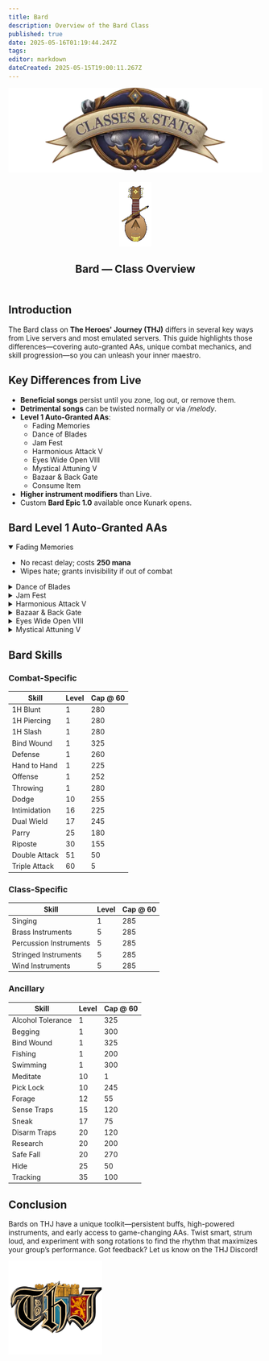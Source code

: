 ```yaml
---
title: Bard
description: Overview of the Bard Class
published: true
date: 2025-05-16T01:19:44.247Z
tags: 
editor: markdown
dateCreated: 2025-05-15T19:00:11.267Z
---
```


<article class="class-wrapper">
<header class="hero-card">
  <img src="/classes-and-abilities/statsandclasses.webp" alt="Bard Class Banner" class="hero-banner">
<br><br>
  <!-- ✨ NEW: class-flair GIF -->
  <img src="/bard.gif" alt="Bard Flair" class="class-gif">

  <h1 class="hero-title"><span>Bard — Class Overview</span></h1>

</header>

  <section class="intro">
    <h2>Introduction</h2>
    <p>The Bard class on <strong>The Heroes' Journey (THJ)</strong> differs in several key ways from Live servers and most emulated servers. This guide highlights those differences—covering auto-granted AAs, unique combat mechanics, and skill progression—so you can unleash your inner maestro.</p>
  </section>
  <section class="differences">
    <h2>Key Differences from Live</h2>
    <ul>
      <li><strong>Beneficial songs</strong> persist until you zone, log out, or remove them.</li>
      <li><strong>Detrimental songs</strong> can be twisted normally or via <em>/melody</em>.</li>
      <li><strong>Level 1 Auto-Granted AAs</strong>:
        <ul class="pill-list">
          <li>Fading Memories</li><li>Dance of Blades</li><li>Jam Fest</li>
          <li>Harmonious Attack V</li><li>Eyes Wide Open VIII</li>
          <li>Mystical Attuning V</li><li>Bazaar & Back Gate</li><li>Consume Item</li>
        </ul>
      </li>
      <li><strong>Higher instrument modifiers</strong> than Live.</li>
      <li>Custom <strong>Bard Epic 1.0</strong> available once Kunark opens.</li>
    </ul>
  </section>
  <section class="abilities">
    <h2>Bard Level 1 Auto-Granted AAs</h2>
    <details open><summary>Fading Memories</summary>
      <ul>
        <li>No recast delay; costs <strong>250 mana</strong></li>
        <li>Wipes hate; grants invisibility if out of combat</li>
      </ul>
    </details>
    <details><summary>Dance of Blades</summary>
      <ul>
        <li><strong>17-minute</strong> cooldown</li>
        <li>Boosts max swings per round &amp; procs <em>Bladewhirl</em> (percussion-mod)</li>
      </ul>
    </details>
    <details><summary>Jam Fest</summary>
      <ul>
        <li>Sings songs as if you were a higher <em>apparent</em> level (no level skipping)</li>
      </ul>
    </details>
    <details><summary>Harmonious Attack V</summary>
      <ul>
        <li>Chance to double-attack; higher ranks = higher chance</li>
      </ul>
    </details>
    <details><summary>Bazaar & Back Gate</summary>
      <ul>
        <li><strong>10-minute</strong> cooldown</li>
        <li>Teleports you to the Bazaar when out of combat</li>
      </ul>
    </details>
    <details><summary>Eyes Wide Open VIII</summary>
      <ul>
        <li>Expands your <em>extended target</em> window capacity</li>
      </ul>
    </details>
    <details><summary>Mystical Attuning V</summary>
      <ul>
        <li>Raises the cap on simultaneously active mystical effects</li>
      </ul>
    </details>
  </section>
  <section class="skills">
    <h2>Bard Skills</h2>
    <!-- Combat Skills -->
    <h3>Combat-Specific</h3>
    <table class="skill-table">
      <thead><tr><th>Skill</th><th>Level</th><th>Cap @ 60</th></tr></thead>
      <tbody>
        <tr><td>1H Blunt</td><td>1</td><td>280</td></tr>
        <tr><td>1H Piercing</td><td>1</td><td>280</td></tr>
        <tr><td>1H Slash</td><td>1</td><td>280</td></tr>
        <tr><td>Bind Wound</td><td>1</td><td>325</td></tr>
        <tr><td>Defense</td><td>1</td><td>260</td></tr>
        <tr><td>Hand to Hand</td><td>1</td><td>225</td></tr>
        <tr><td>Offense</td><td>1</td><td>252</td></tr>
        <tr><td>Throwing</td><td>1</td><td>280</td></tr>
        <tr><td>Dodge</td><td>10</td><td>255</td></tr>
        <tr><td>Intimidation</td><td>16</td><td>225</td></tr>
        <tr><td>Dual Wield</td><td>17</td><td>245</td></tr>
        <tr><td>Parry</td><td>25</td><td>180</td></tr>
        <tr><td>Riposte</td><td>30</td><td>155</td></tr>
        <tr><td>Double Attack</td><td>51</td><td>50</td></tr>
        <tr><td>Triple Attack</td><td>60</td><td>5</td></tr>
      </tbody>
    </table>
    <!-- Class Skills -->
    <h3>Class-Specific</h3>
    <table class="skill-table">
      <thead><tr><th>Skill</th><th>Level</th><th>Cap @ 60</th></tr></thead>
      <tbody>
        <tr><td>Singing</td><td>1</td><td>285</td></tr>
        <tr><td>Brass Instruments</td><td>5</td><td>285</td></tr>
        <tr><td>Percussion Instruments</td><td>5</td><td>285</td></tr>
        <tr><td>Stringed Instruments</td><td>5</td><td>285</td></tr>
        <tr><td>Wind Instruments</td><td>5</td><td>285</td></tr>
      </tbody>
    </table>
    <!-- Ancillary Skills -->
    <h3>Ancillary</h3>
    <table class="skill-table">
      <thead><tr><th>Skill</th><th>Level</th><th>Cap @ 60</th></tr></thead>
      <tbody>
        <tr><td>Alcohol Tolerance</td><td>1</td><td>325</td></tr>
        <tr><td>Begging</td><td>1</td><td>300</td></tr>
        <tr><td>Bind Wound</td><td>1</td><td>325</td></tr>
        <tr><td>Fishing</td><td>1</td><td>200</td></tr>
        <tr><td>Swimming</td><td>1</td><td>300</td></tr>
        <tr><td>Meditate</td><td>10</td><td>1</td></tr>
        <tr><td>Pick Lock</td><td>10</td><td>245</td></tr>
        <tr><td>Forage</td><td>12</td><td>55</td></tr>
        <tr><td>Sense Traps</td><td>15</td><td>120</td></tr>
        <tr><td>Sneak</td><td>17</td><td>75</td></tr>
        <tr><td>Disarm Traps</td><td>20</td><td>120</td></tr>
        <tr><td>Research</td><td>20</td><td>200</td></tr>
        <tr><td>Safe Fall</td><td>20</td><td>270</td></tr>
        <tr><td>Hide</td><td>25</td><td>50</td></tr>
        <tr><td>Tracking</td><td>35</td><td>100</td></tr>
      </tbody>
    </table>
  </section>
  <section class="conclusion">
    <h2>Conclusion</h2>
    <p>Bards on THJ have a unique toolkit—persistent buffs, high-powered instruments, and early access to game-changing AAs. Twist smart, strum loud, and experiment with song rotations to find the rhythm that maximizes your group’s performance. Got feedback? Let us know on the THJ Discord!</p>
  </section>
  <img src="/pagebreak2.webp" alt="Page Break" class="page-break">
</article>

